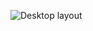 ![Desktop layout](https://github.com/hndfaw/webpack-starter-kit/blob/master/src/images/overlook-home.png)
